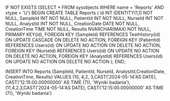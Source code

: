 IF NOT EXISTS (SELECT * FROM sysobjects WHERE name = 'Reports' AND xtype = 'U')
BEGIN
    CREATE TABLE Reports (
        id INT IDENTITY(1,1) NOT NULL,
        SampleId INT NOT NULL,
        PatientId INT NOT NULL,
        NurseId INT NOT NULL,
        AnalystId INT NOT NULL,
        CreationDate DATE NOT NULL,
        CreationTime TIME NOT NULL,
        Results NVARCHAR(MAX) NOT NULL,
        PRIMARY KEY(id),
        FOREIGN KEY (SampleId) REFERENCES TestHistory(id)
        ON UPDATE CASCADE ON DELETE NO ACTION,
        FOREIGN KEY (PatientId) REFERENCES Users(id)
        ON UPDATE NO ACTION ON DELETE NO ACTION,
        FOREIGN KEY (NurseId) REFERENCES Users(id)
        ON UPDATE NO ACTION ON DELETE NO ACTION,
        FOREIGN KEY (AnalystId) REFERENCES Users(id)
        ON UPDATE NO ACTION ON DELETE NO ACTION
    );
END;

INSERT INTO Reports (SampleId, PatientId, NurseId, AnalystId,CreationDate, CreationTime, Results)
VALUES 
(10, 4,2, 3,CAST('2024-05-14'AS DATE), CAST('12:15:00.00000000' AS TIME (7)), 'Wyniki badania'),
(11,4,2,3,CAST('2024-05-14'AS DATE), CAST('12:15:00.00000000' AS TIME (7)), 'Wyniki badania')
